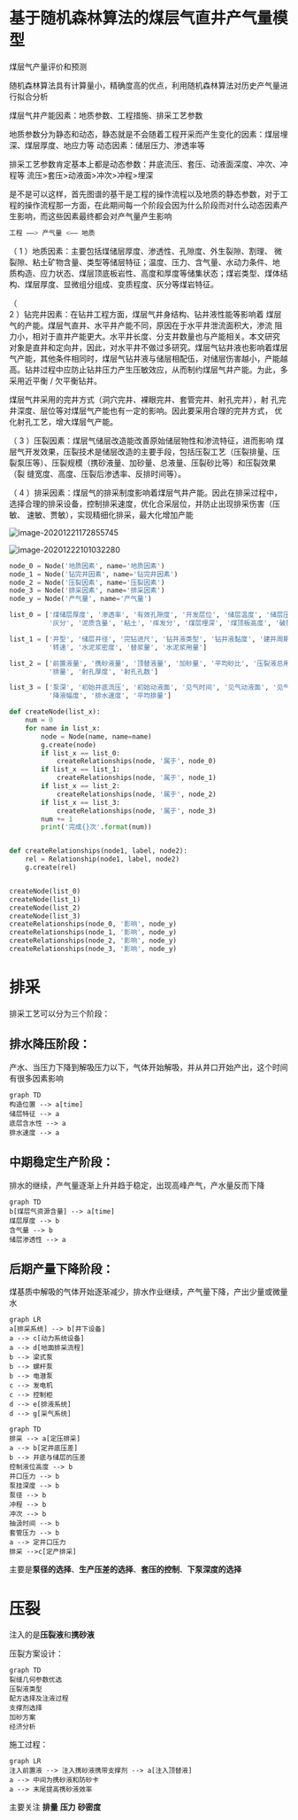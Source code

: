 # 基于随机森林算法的煤层气直井产气量模型

煤层气产量评价和预测

随机森林算法具有计算量小，精确度高的优点，利用随机森林算法对历史产气量进行拟合分析

煤层气井产能因素：地质参数、工程措施、排采工艺参数

地质参数分为静态和动态，静态就是不会随着工程开采而产生变化的因素：煤层埋深、煤层厚度、地应力等
	动态因素：储层压力、渗透率等

排采工艺参数肯定基本上都是动态参数：井底流压、套压、动液面深度、冲次、冲程等
	流压>套压>动液面>冲次>冲程>埋深





是不是可以这样，首先图谱的基干是工程的操作流程以及地质的静态参数，对于工程的操作流程那一方面，在此期间每一个阶段会因为什么阶段而对什么动态因素产生影响，而这些因素最终都会对产气量产生影响

```python
工程 ——> 产气量 <—— 地质
```

（
1
）地质因素：主要包括煤储层厚度、渗透性、孔隙度、外生裂隙、割理、
微裂隙、粘土矿物含量、类型等储层特征；温度、压力、含气量、水动力条件、地
质构造、应力状态、煤层顶底板岩性、高度和厚度等储集状态；煤岩类型、煤体结
构、煤层厚度、显微组分组成、变质程度、灰分等煤岩特征。

（	
2
）钻完井因素：在钻井工程方面，煤层气井身结构、钻井液性能等影响着
煤层气的产能。煤层气直井、水平井产能不同，原因在于水平井泄流面积大，渗流
阻力小，相对于直井产能更大。水平井长度、分支井数量也与产能相关。本文研究
对象是直井和定向井，因此，对水平井不做过多研究。煤层气钻井液也影响着煤层
气产能，其他条件相同时，煤层气钻井液与储层相配伍，对储层伤害越小，产能越
高。钻井过程中应防止钻井压力产生压敏效应，从而制约煤层气井产能。为此，多
采用近平衡
/
欠平衡钻井。

煤层气井采用的完井方式（洞穴完井、裸眼完井、套管完井、射孔完井），射
孔完井深度、层位等对煤层气产能也有一定的影响。因此要采用合理的完井方式，
优化射孔工艺，增大煤层气产能。

（
3
）压裂因素：煤层气储层改造能改善原始储层物性和渗流特征，进而影响
煤层气开发效果，压裂技术是储层改造的主要手段，包括压裂工艺（压裂排量、压
裂泵压等）、压裂规模（携砂液量、加砂量、总液量、压裂砂比等）和压裂效果（裂
缝宽度、高度、压裂后渗透率、反排时间等）。

（
4
）排采因素：煤层气的排采制度影响着煤层气井产能。因此在排采过程中，
选择合理的排采设备，控制排采速度，优化合采层位，并防止出现排采伤害（压敏、
速敏、贾敏），实现精细化排采，最大化增加产能

![image-20201221172855745](C:\Users\梅桂楠\AppData\Roaming\Typora\typora-user-images\image-20201221172855745.png)

![image-20201222101032280](C:\Users\梅桂楠\AppData\Roaming\Typora\typora-user-images\image-20201222101032280.png)



```python
node_0 = Node('地质因素', name='地质因素')
node_1 = Node('钻完井因素', name='钻完井因素')
node_2 = Node('压裂因素', name='压裂因素')
node_3 = Node('排采因素', name='排采因素')
node_y = Node('产气量', name='产气量')

list_0 = ['煤储层厚度', '渗透率', '有效孔隙度', '开发层位', '储层温度', '储层压力', '含气量', '含气饱和度', '临界解吸压力',
          '灰分', '泥质含量', '粘土', '挥发分', '煤层埋深', '煤顶板高度', '破裂压力', '停泵压力', '最大镜质组反射率', '镜质组', '惰质组', '壳质组', '断层', '褶皱', '地应力']

list_1 = ['井型', '储层井径', '完钻进尺', '钻井液类型', '钻井液黏度', '建井周期', '机械钻速', '钻压',
          '转速', '水泥浆密度', '替浆量', '水泥浆用量']

list_2 = ['前置液量', '携砂液量', '顶替液量', '加砂量', '平均砂比', '压裂液总用量', '压裂泵压', '油压',
          '排量', '射孔厚度', '射孔孔数']

list_3 = ['泵深', '初始井底流压', '初始动液面', '见气时间', '见气动液面', '见气套压', '见气井底流压', '见气累排水量',
          '降液幅度', '排水速度', '平均排量']

def createNode(list_x):
    num = 0
    for name in list_x:
        node = Node(name, name=name)
        g.create(node)
        if list_x == list_0:
            createRelationships(node, '属于', node_0)
        if list_x == list_1:
            createRelationships(node, '属于', node_1)
        if list_x == list_2:
            createRelationships(node, '属于', node_2)
        if list_x == list_3:
            createRelationships(node, '属于', node_3)
        num += 1
        print('完成{}次'.format(num))


def createRelationships(node1, label, node2):
    rel = Relationship(node1, label, node2)
    g.create(rel)


createNode(list_0)
createNode(list_1)
createNode(list_2)
createNode(list_3)
createRelationships(node_0, '影响', node_y)
createRelationships(node_1, '影响', node_y)
createRelationships(node_2, '影响', node_y)
createRelationships(node_3, '影响', node_y)	
```

# 排采

排采工艺可以分为三个阶段：

## 排水降压阶段：

产水、当压力下降到解吸压力以下，气体开始解吸，并从井口开始产出，这个时间有很多因素影响

```mermaid
graph TD
构造位置 --> a[time]
储层特征 --> a
底层含水性 --> a
排水速度 --> a
```

## 中期稳定生产阶段：

排水的继续，产气量逐渐上升并趋于稳定，出现高峰产气，产水量反而下降

```mermaid
graph TD
b[煤层气资源含量] --> a[time]
煤层厚度 --> b
含气量 --> b
储层渗透性 --> a
```

## 后期产量下降阶段：

煤基质中解吸的气体开始逐渐减少，排水作业继续，产气量下降，产出少量或微量水

```mermaid
graph LR
a[排采系统] --> b[井下设备]
a --> c[动力系统设备]
a --> d[地面排采流程]
b --> 梁式泵
b --> 螺杆泵
b --> 电潜泵
c --> 发电机
c --> 控制柜
d --> e[排液系统]
d --> g[采气系统]
```

```mermaid
graph TD
排采 --> a[定压排采]
a --> b[定井底压差]
b --> 井底与储层的压差
控制液位高度 --> b
井口压力 --> b
泵挂深度 --> b
泵径 --> b
冲程 --> b
冲次 --> b
抽汲时间 --> b
套管压力 --> b
a --> 定井口压力
排采 -->c[定产排采]
```

主要是**泵径的选择**、**生产压差的选择**、**套压的控制**、**下泵深度的选择**

# 压裂

注入的是**压裂液**和**携砂液**

压裂方案设计：

```mermaid
graph TD
裂缝几何参数优选
压裂液类型
配方选择及注液过程
支撑剂选择
加砂方案
经济分析
```

施工过程：

```mermaid
graph LR
注入前置液 --> 注入携砂液携带支撑剂 --> a[注入顶替液]
a --> 中间为携砂液和防砂卡
a --> 末尾提高携砂液效率
```

主要关注 **排量** **压力** **砂密度**



